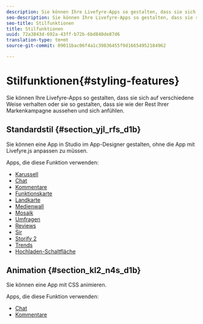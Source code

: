 ```yaml
---
description: Sie können Ihre Livefyre-Apps so gestalten, dass sie sich auf verschiedene Weise verhalten oder sie so gestalten, dass sie wie der Rest Ihrer Markenkampagne aussehen und sich anfühlen.
seo-description: Sie können Ihre Livefyre-Apps so gestalten, dass sie sich auf verschiedene Weise verhalten oder sie so gestalten, dass sie wie der Rest Ihrer Markenkampagne aussehen und sich anfühlen.
seo-title: Stilfunktionen
title: Stilfunktionen
uuid: 72a3843d-692a-43ff-b72b-6bd840de87d6
translation-type: tm+mt
source-git-commit: 09011bac06f4a1c39836455f9d16654952184962

---
```



# Stilfunktionen{#styling-features}

Sie können Ihre Livefyre-Apps so gestalten, dass sie sich auf verschiedene Weise verhalten oder sie so gestalten, dass sie wie der Rest Ihrer Markenkampagne aussehen und sich anfühlen.

## Standardstil {#section_yjl_rfs_d1b}

Sie können eine App in Studio im App-Designer gestalten, ohne die App mit Livefyre.js anpassen zu müssen.

Apps, die diese Funktion verwenden:

* [Karussell](/help/using/c-about-apps/c-carousel-app/c-carousel-app.md#c_carousel_app)
* [Chat](/help/using/c-about-apps/c-chat-app/c-chat-app.md#c_chat_app)
* [Kommentare](/help/using/c-about-apps/c-comments/c-comments.md)
* [Funktionskarte](/help/using/c-about-apps/c-feature-card-app/c-feature-card-app.md#c_feature_card_app)
* [Landkarte](/help/using/c-about-apps/c-map-app/c-map-app.md#c_map_app)
* [Medienwall](/help/using/c-about-apps/c-media-wall-app/c-media-wall-app.md#c_media_wall_app)
* [Mosaik](/help/using/c-about-apps/c-mosaic-app/c-mosaic-app.md#c_mosaic_app)
* [Umfragen](/help/using/c-about-apps/c-polls-app/c-polls-app.md#c_polls_app)
* [Reviews](/help/using/c-about-apps/c-reviews-app/c-reviews-app.md#c_reviews_app)
* [Sir](/help/using/c-about-apps/c-sidenotes-app/c-sidenotes-app.md#c_sidenotes_app)
* [Storify 2](/help/using/c-about-apps/c-storify2/c-storify2.md#c_storify2)
* [Trends](/help/using/c-about-apps/c-trending-app/c-trending-app.md#c_trending_app)
* [Hochladen-Schaltfläche](/help/using/c-about-apps/c-upload-button-app/c-upload-button-app.md#c_upload_button_app)

## Animation {#section_kl2_n4s_d1b}

Sie können eine App mit CSS animieren.

Apps, die diese Funktion verwenden:

* [Chat](/help/using/c-about-apps/c-chat-app/c-chat-app.md#c_chat_app)
* [Kommentare](/help/using/c-about-apps/c-comments/c-comments.md)

